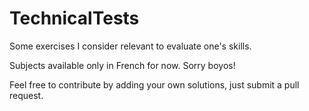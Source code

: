 # TechnicalTests

Some exercises I consider relevant to evaluate one's skills.

Subjects available only in French for now. Sorry boyos!

Feel free to contribute by adding your own solutions, just submit a pull request.

